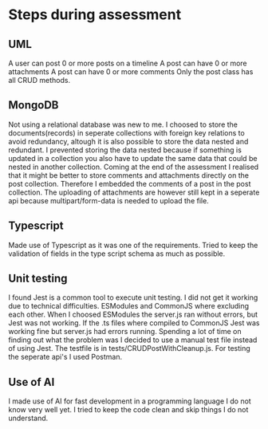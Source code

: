 # Steps during assessment

## UML

A user can post 0 or more posts on a timeline
A post can have 0 or more attachments
A post can have 0 or more comments
Only the post class has all CRUD methods.

## MongoDB

Not using a relational database was new to me. I choosed to store the documents(records) in seperate collections with foreign key relations to avoid redundancy, altough it is also possible to store the data nested and redundant. I prevented storing the data nested because if something is updated in a collection you also have to update the same data that could be nested in another collection. Coming at the end of the assessment I realised that it might be better to store comments and attachments directly on the post collection. Therefore I embedded the comments of a post in the post collection. The uploading of attachments are however still kept in a seperate api because multipart/form-data is needed to upload the file.

## Typescript

Made use of Typescript as it was one of the requirements.
Tried to keep the validation of fields in the type script schema as much as possible.

## Unit testing

I found Jest is a common tool to execute unit testing. I did not get it working due to technical difficulties. ESModules and CommonJS where excluding each other. When I choosed ESModules the server.js ran without errors, but Jest was not working. If the .ts files where compiled to CommonJS Jest was working fine but server.js had errors running. Spending a lot of time on finding out what the problem was I decided to use a manual test file instead of using Jest. The testfile is in tests/CRUDPostWithCleanup.js.
For testing the seperate api's I used Postman.

## Use of AI

I made use of AI for fast development in a programming language I do not know very well yet. I tried to keep the code clean and skip things I do not understand.
